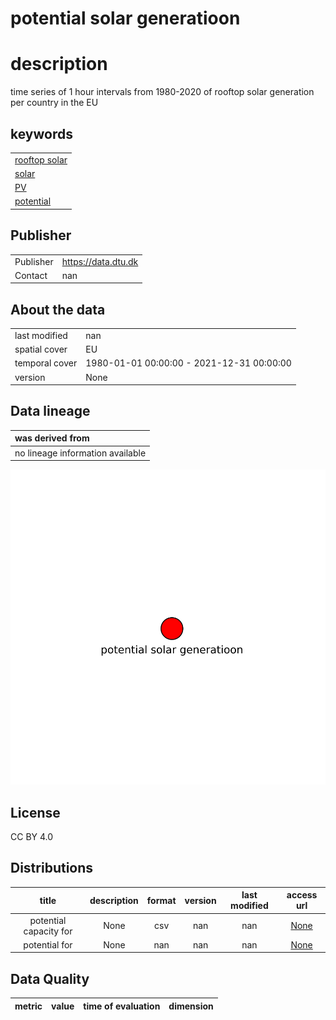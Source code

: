 
potential solar generatioon
===========================

# description
  
time series of 1 hour intervals from 1980-2020 of rooftop solar generation per country in the EU
## keywords

||
| :--- |
|[rooftop solar](0a891426-5a92-4883-bf7e-773dd90a84b2.md)|
|[solar](692e399d-78ff-4e06-88b4-9aa5086c48fa.md)|
|[PV](a3acd9db-fad8-4811-b26b-60b0535780ac.md)|
|[potential](b6c79e59-01c4-49fd-b6da-066fc86e5715.md)|

## Publisher

|||
| :--- | :--- |
|Publisher|https://data.dtu.dk|
|Contact|nan|

## About the data

|||
| :--- | :--- |
|last modified|nan|
|spatial cover|EU|
|temporal cover|1980-01-01 00:00:00 - 2021-12-31 00:00:00|
|version|None|

## Data lineage

|was derived from|
| :--- |
|no lineage information available|
  
![Lineage overview](figures/d2046673-feca-41e3-9f5b-1c3bc6866129_lineage.svg)
## License


CC BY 4.0
## Distributions

|title|description|format|version|last modified|access url|
| :---: | :---: | :---: | :---: | :---: | :---: |
|potential capacity for |None|csv|nan|nan|[None](None)|
|potential for |None|nan|nan|nan|[None](None)|

## Data Quality

|metric|value|time of evaluation|dimension|
| :---: | :---: | :---: | :---: |
